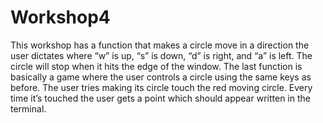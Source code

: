 # Workshop4
 This workshop has a function that makes a circle move in a direction the user dictates where “w” is up, “s” is down, “d” is right, and “a” is left. The circle will stop when it hits the edge of the window. The last function is basically a game where the user controls a circle using the same keys as before. The user tries making its circle touch the red moving circle. Every time it’s touched the user gets a point which should appear written in the terminal.
